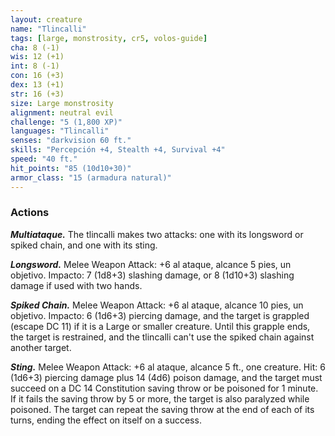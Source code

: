 ```yaml
---
layout: creature
name: "Tlincalli"
tags: [large, monstrosity, cr5, volos-guide]
cha: 8 (-1)
wis: 12 (+1)
int: 8 (-1)
con: 16 (+3)
dex: 13 (+1)
str: 16 (+3)
size: Large monstrosity
alignment: neutral evil
challenge: "5 (1,800 XP)"
languages: "Tlincalli"
senses: "darkvision 60 ft."
skills: "Percepción +4, Stealth +4, Survival +4"
speed: "40 ft."
hit_points: "85 (10d10+30)"
armor_class: "15 (armadura natural)"
---
```


### Actions

***Multiataque.*** The tlincalli makes two attacks: one with its longsword or spiked chain, and one with its sting.

***Longsword.*** Melee Weapon Attack: +6 al ataque, alcance 5 pies, un objetivo. Impacto: 7 (1d8+3) slashing damage, or 8 (1d10+3) slashing damage if used with two hands.

***Spiked Chain.*** Melee Weapon Attack: +6 al ataque, alcance 10 pies, un objetivo. Impacto: 6 (1d6+3) piercing damage, and the target is grappled (escape DC 11) if it is a Large or smaller creature. Until this grapple ends, the target is restrained, and the tlincalli can't use the spiked chain against another target.

***Sting.*** Melee Weapon Attack: +6 al ataque, alcance 5 ft., one creature. Hit: 6 (1d6+3) piercing damage plus 14 (4d6) poison damage, and the target must succeed on a DC 14 Constitution saving throw or be poisoned for 1 minute. If it fails the saving throw by 5 or more, the target is also paralyzed while poisoned. The target can repeat the saving throw at the end of each of its turns, ending the effect on itself on a success.